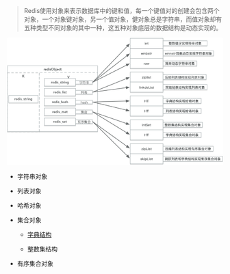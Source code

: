 > Redis使用对象来表示数据库中的键和值，每一个键值对的创建会包含两个对象，一个对象键对象，另一个值对象，健对象总是字符串，而值对象却有五种类型不同对象的其中一种，这五种对象底层的数据结构是动态实现的。

![](/assets/redis-对象.png)

* 字符串对象

* 列表对象

* 哈希对象 

* 集合对象
   
    * [字典结构](/zi-dian.md)
    
    * 整数集结构
    

* 有序集合对象












